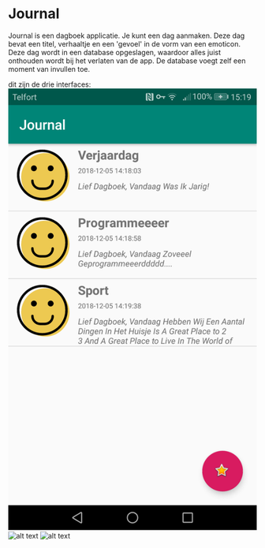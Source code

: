 # Journal


Journal is een dagboek applicatie. Je kunt een dag aanmaken. Deze dag bevat een titel, verhaaltje en een 'gevoel' in de vorm van een emoticon. Deze dag wordt in een database opgeslagen, waardoor alles juist onthouden wordt bij het verlaten van de app. De database voegt zelf een moment van invullen toe. 



dit zijn de drie interfaces:
![alt text](https://github.com/Quint-Langeveld/Journal/blob/master/doc/Screenshot_20181205-151953.png)
![alt text]()
![alt text]()
